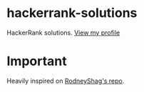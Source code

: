 # hackerrank-solutions
HackerRank solutions. [View my profile](https://www.hackerrank.com/charlie2634)

# Important
Heavily inspired on [RodneyShag's repo](https://github.com/RodneyShag/HackerRank_solutions).

